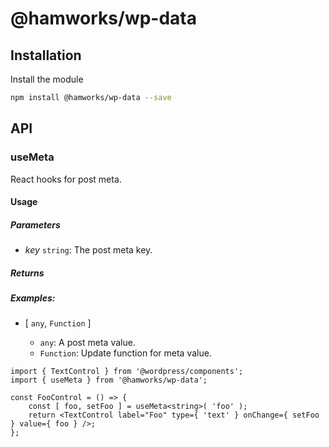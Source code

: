 # @hamworks/wp-data

## Installation

Install the module

```bash
npm install @hamworks/wp-data --save
```

## API

### useMeta

React hooks for post meta.

#### Usage

##### Parameters

- _key_ `string`: The post meta key.

##### Returns

##### Examples: 

- [ `any`, `Function` ]

  -   `any`: A post meta value.
  -   `Function`: Update function for meta value.

```
import { TextControl } from '@wordpress/components';
import { useMeta } from '@hamworks/wp-data';

const FooControl = () => {
	const [ foo, setFoo ] = useMeta<string>( 'foo' );
	return <TextControl label="Foo" type={ 'text' } onChange={ setFoo } value={ foo } />;
};
```
